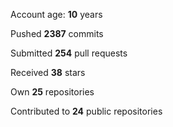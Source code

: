 Account age: **10** years

Pushed **2387** commits

Submitted **254** pull requests

Received **38** stars

Own **25** repositories

Contributed to **24** public repositories
